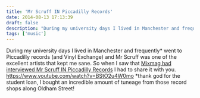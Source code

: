 ```yaml
---
title: 'Mr Scruff IN Piccadilly Records'
date: 2014-08-13 17:13:39
draft: false
description: "During my university days I lived in Manchester and frequently went to Piccadilly records for my weekly music fix. Mr Scruff was one of the excellent artists that kept me sane."
tags: ['music']
---
```


During my university days I lived in Manchester and frequently\* went to Piccadilly records (and Vinyl Exchange) and Mr Scruff was one of the excellent artists that kept me sane. So when I saw that [Mixmag had interviewed Mr Scruff IN Piccadilly Records](http://www.mixmag.net/words/news/100-vnyl-welcome-piccadilly-records) I had to share it with you. https://www.youtube.com/watch?v=BStO2u4W0mo \*thank god for the student loan, I bought an incredible amount of tuneage from those record shops along Oldham Street!